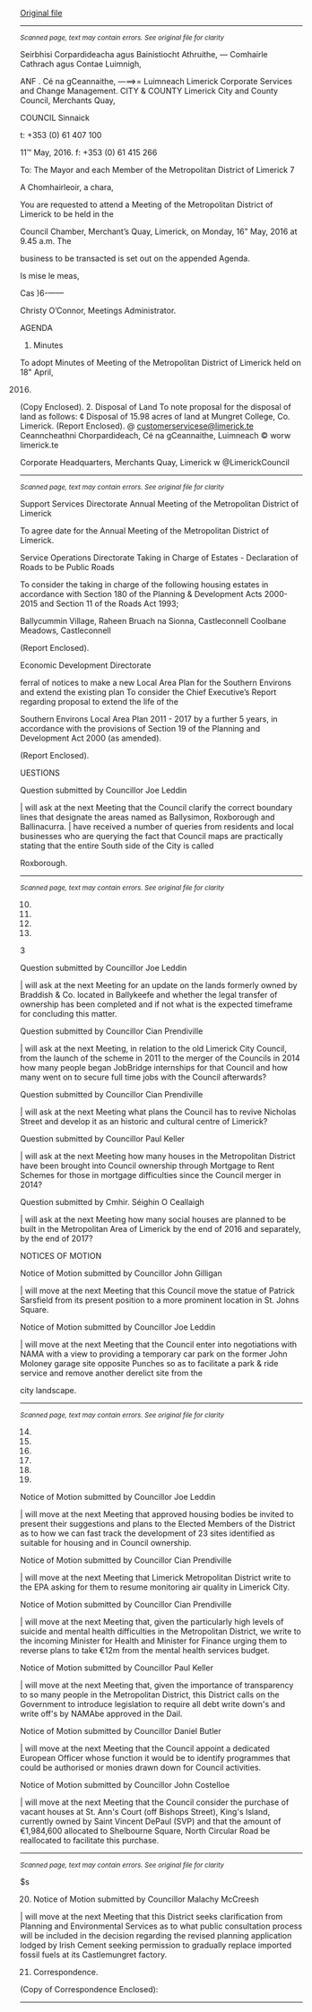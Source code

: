 [Original file](https://www.limerick.ie/sites/default/files/media/documents/2017-06/Agenda%20-%20Meeting%20of%20Metropolitan%20District%20of%20Limerick%20-%2016th%20May%202016.pdf)

---
*<small>Scanned page, text may contain errors. See original file for clarity</small>*  

Seirbhisi Corpardideacha agus Bainistiocht Athruithe,
— Comhairle Cathrach agus Contae Luimnigh,

ANF . Cé na gCeannaithe,
—==>= Luimneach
Limerick Corporate Services and Change Management.
CITY & COUNTY Limerick City and County Council,
Merchants Quay,

COUNCIL Sinnaick

t: +353 (0) 61 407 100

11™ May, 2016. f: +353 (0) 61 415 266

To: The Mayor and each Member of the Metropolitan District of Limerick 7

A Chomhairleoir, a chara,

You are requested to attend a Meeting of the Metropolitan District of Limerick to be held in the

Council Chamber, Merchant’s Quay, Limerick, on Monday, 16" May, 2016 at 9.45 a.m. The

business to be transacted is set out on the appended Agenda.

Is mise le meas,

Cas )6-——

Christy O’Connor,
Meetings Administrator.

AGENDA

1. Minutes

To adopt Minutes of Meeting of the Metropolitan District of Limerick held on 18" April,

2016.
(Copy Enclosed).
2. Disposal of Land
To note proposal for the disposal of land as follows:
¢ Disposal of 15.98 acres of land at Mungret College, Co. Limerick.
(Report Enclosed).
@ customerservicese@limerick.te
Ceanncheathni Chorpardideach, Cé na gCeannaithe, Luimneach © worw limerick.te

Corporate Headquarters, Merchants Quay, Limerick w @LimerickCouncil


---
*<small>Scanned page, text may contain errors. See original file for clarity</small>*  

Support Services Directorate
Annual Meeting of the Metropolitan District of Limerick

To agree date for the Annual Meeting of the Metropolitan District of Limerick.

Service Operations Directorate
Taking in Charge of Estates - Declaration of Roads to be Public Roads

To consider the taking in charge of the following housing estates in accordance with
Section 180 of the Planning & Development Acts 2000-2015 and Section 11 of the Roads
Act 1993;

Ballycummin Village, Raheen
Bruach na Sionna, Castleconnell
Coolbane Meadows, Castleconnell

(Report Enclosed).

Economic Development Directorate

ferral of notices to make a new Local Area Plan for the Southern Environs and extend
the existing plan
To consider the Chief Executive’s Report regarding proposal to extend the life of the

Southern Environs Local Area Plan 2011 - 2017 by a further 5 years, in accordance with the
provisions of Section 19 of the Planning and Development Act 2000 (as amended).

(Report Enclosed).

UESTIONS

Question submitted by Councillor Joe Leddin

| will ask at the next Meeting that the Council clarify the correct boundary lines that
designate the areas named as Ballysimon, Roxborough and Ballinacurra. | have received a
number of queries from residents and local businesses who are querying the fact that
Council maps are practically stating that the entire South side of the City is called

Roxborough.


---
*<small>Scanned page, text may contain errors. See original file for clarity</small>*  

10.

11.

12.

13.

3

Question submitted by Councillor Joe Leddin

| will ask at the next Meeting for an update on the lands formerly owned by Braddish & Co.
located in Ballykeefe and whether the legal transfer of ownership has been completed and
if not what is the expected timeframe for concluding this matter.

Question submitted by Councillor Cian Prendiville

| will ask at the next Meeting, in relation to the old Limerick City Council, from the launch
of the scheme in 2011 to the merger of the Councils in 2014 how many people began
JobBridge internships for that Council and how many went on to secure full time jobs with
the Council afterwards?

Question submitted by Councillor Cian Prendiville

| will ask at the next Meeting what plans the Council has to revive Nicholas Street and
develop it as an historic and cultural centre of Limerick?

Question submitted by Councillor Paul Keller

| will ask at the next Meeting how many houses in the Metropolitan District have been
brought into Council ownership through Mortgage to Rent Schemes for those in mortgage
difficulties since the Council merger in 2014?

Question submitted by Cmhir. Séighin O Ceallaigh

| will ask at the next Meeting how many social houses are planned to be built in the
Metropolitan Area of Limerick by the end of 2016 and separately, by the end of 2017?

NOTICES OF MOTION

Notice of Motion submitted by Councillor John Gilligan

| will move at the next Meeting that this Council move the statue of Patrick Sarsfield from
its present position to a more prominent location in St. Johns Square.

Notice of Motion submitted by Councillor Joe Leddin

| will move at the next Meeting that the Council enter into negotiations with NAMA with a
view to providing a temporary car park on the former John Moloney garage site opposite
Punches so as to facilitate a park & ride service and remove another derelict site from the

city landscape.


---
*<small>Scanned page, text may contain errors. See original file for clarity</small>*  

14.

15.

16.

17.

18.

19.

Notice of Motion submitted by Councillor Joe Leddin

| will move at the next Meeting that approved housing bodies be invited to present their
suggestions and plans to the Elected Members of the District as to how we can fast track
the development of 23 sites identified as suitable for housing and in Council ownership.

Notice of Motion submitted by Councillor Cian Prendiville

| will move at the next Meeting that Limerick Metropolitan District write to the EPA asking
for them to resume monitoring air quality in Limerick City.

Notice of Motion submitted by Councillor Cian Prendiville

| will move at the next Meeting that, given the particularly high levels of suicide and mental
health difficulties in the Metropolitan District, we write to the incoming Minister for Health
and Minister for Finance urging them to reverse plans to take €12m from the mental
health services budget.

Notice of Motion submitted by Councillor Paul Keller

| will move at the next Meeting that, given the importance of transparency to so many
people in the Metropolitan District, this District calls on the Government
to introduce legislation to require all debt write down's and write off's by NAMAbe
approved in the Dail.

Notice of Motion submitted by Councillor Daniel Butler

| will move at the next Meeting that the Council appoint a dedicated European Officer
whose function it would be to identify programmes that could be authorised or monies
drawn down for Council activities.

Notice of Motion submitted by Councillor John Costelloe

| will move at the next Meeting that the Council consider the purchase of vacant houses at
St. Ann's Court (off Bishops Street), King's Island, currently owned by Saint Vincent DePaul
(SVP) and that the amount of €1,984,600 allocated to Shelbourne Square, North Circular
Road be reallocated to facilitate this purchase.


---
*<small>Scanned page, text may contain errors. See original file for clarity</small>*  

$s

20. Notice of Motion submitted by Councillor Malachy McCreesh

| will move at the next Meeting that this District seeks clarification from Planning and
Environmental Services as to what public consultation process will be included in the
decision regarding the revised planning application lodged by Irish Cement seeking
permission to gradually replace imported fossil fuels at its Castlemungret factory.

21. Correspondence.

(Copy of Correspondence Enclosed):


---
